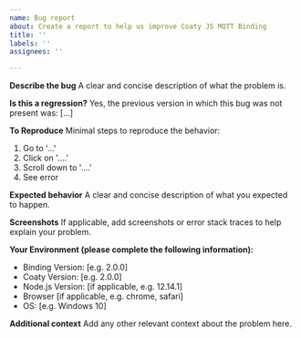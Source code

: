 ```yaml
---
name: Bug report
about: Create a report to help us improve Coaty JS MQTT Binding
title: ''
labels: ''
assignees: ''

---
```


<!--*************************************************************************************************
To expedite issue processing please search open and closed issues before submitting a new one.
Existing issues often contain information about workarounds, resolution, or progress updates.
**************************************************************************************************-->

**Describe the bug**
A clear and concise description of what the problem is.

**Is this a regression?**
Yes, the previous version in which this bug was not present was: [...]

**To Reproduce**
Minimal steps to reproduce the behavior:
1. Go to '...'
2. Click on '....'
3. Scroll down to '....'
4. See error

**Expected behavior**
A clear and concise description of what you expected to happen.

**Screenshots**
If applicable, add screenshots or error stack traces to help explain your problem.

**Your Environment (please complete the following information):**
- Binding Version: [e.g. 2.0.0]
- Coaty Version: [e.g. 2.0.0]
- Node.js Version: [if applicable, e.g. 12.14.1]
- Browser [if applicable, e.g. chrome, safari]
- OS: [e.g. Windows 10]

**Additional context**
Add any other relevant context about the problem here.
